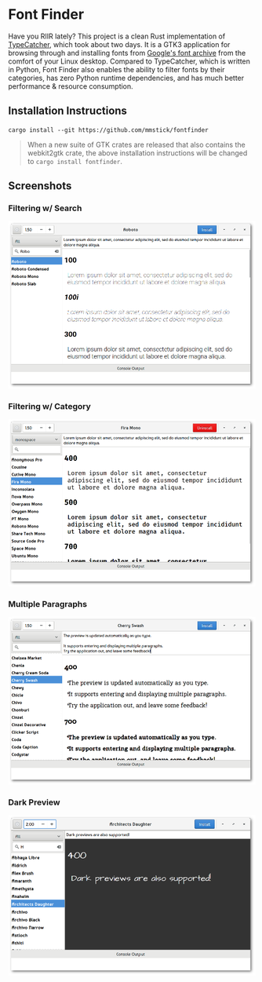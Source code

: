 # Font Finder

Have you RIIR lately? This project is a clean Rust implementation of
[TypeCatcher](https://github.com/andrewsomething/typecatcher/), which took
about two days. It is a GTK3 application for browsing through and installing
fonts from [Google's font archive](https://fonts.google.com/) from the comfort
of your Linux desktop. Compared to TypeCatcher, which is written in Python,
Font Finder also enables the ability to filter fonts by their categories,
has zero Python runtime dependencies, and has much better performance &
resource consumption.

## Installation Instructions

```
cargo install --git https://github.com/mmstick/fontfinder
```

> When a new suite of GTK crates are released that also contains the
> webkit2gtk crate, the above installation instructions will be changed to
> `cargo install fontfinder`.

## Screenshots

### Filtering w/ Search

![First Screenshot](screenshot01.png)

### Filtering w/ Category

![Second Screenshot](screenshot02.png)

### Multiple Paragraphs

![Third Screenshot](screenshot03.png)

### Dark Preview

![Fourth Screenshot](screenshot04.png)

